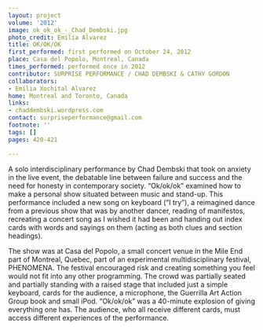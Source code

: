 ```yaml
---
layout: project
volume: '2012'
image: ok_ok_ok_-_Chad_Dembski.jpg
photo_credit: Emilia Alvarez
title: OK/OK/OK
first_performed: first performed on October 24, 2012
place: Casa del Popolo, Montreal, Canada
times_performed: performed once in 2012
contributor: SURPRISE PERFORMANCE / CHAD DEMBSKI & CATHY GORDON
collaborators:
- Emilia Xochital Alvarez
home: Montreal and Toronto, Canada
links:
- chaddembski.wordpress.com
contact: surpriseperformance@gmail.com
footnote: ''
tags: []
pages: 420-421

---
```


A solo interdisciplinary performance by Chad Dembski that took on anxiety in the live event, the debatable line between failure and success and the need for honesty in contemporary society. “Ok/ok/ok” examined how to make a personal show situated between music and stand-up. This performance included a new song on keyboard (“I try”), a reimagined dance from a previous show that was by another dancer, reading of manifestos, recreating a concert song as I wished it had been and handing out index cards with words and sayings on them (acting as both clues and section headings).

The show was at Casa del Popolo, a small concert venue in the Mile End part of Montreal, Quebec, part of an experimental multidisciplinary festival, PHENOMENA. The festival encouraged risk and creating something you feel would not fit into any other programming. The crowd was partially seated and partially standing with a raised stage that included just a simple keyboard, cards for the audience, a microphone, the Guerrilla Art Action Group book and small iPod. “Ok/ok/ok” was a 40-minute explosion of giving everything one has. The audience, who all receive different cards, must access different experiences of the performance.
